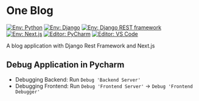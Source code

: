 # One Blog

[![Env: Python](https://img.shields.io/badge/python-v3.11-blue)](https://docs.python.org/ja/3.11/)
[![Env: Django](https://img.shields.io/badge/Django-v4.2.7-blue?logo=django)](https://docs.djangoproject.com/ja/4.2/)
[![Env: Django REST framework](https://img.shields.io/badge/Django_REST_framework-v3.14.0-blue)](https://www.django-rest-framework.org/)
[![Env: Next.js](https://img.shields.io/badge/Next.js-v14.0.4-blue)](https://nextjs.org/docs)
[![Editor: PyCharm](https://img.shields.io/badge/PyCharm-000?logo=pycharm)](https://pleiades.io/help/pycharm/getting-started.html)
[![Editor: VS Code](https://img.shields.io/badge/VS_Code-000?logo=visualstudiocode)](https://code.visualstudio.com/docs)

A blog application with Django Rest Framework and Next.js

## Debug Application in Pycharm

- Debugging Backend: Run `Debug 'Backend Server'`
- Debugging Frontend: Run `Debug 'Frontend Server'` -> `Debug 'Frontend Debugger'`
